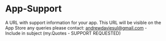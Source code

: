 # App-Support
A URL with support information for your app. This URL will be visible on the App Store
any queries please contact: andrewdaviesul@gmail.com - Include in subject (my.Quotes - SUPPORT REQUESTED)
